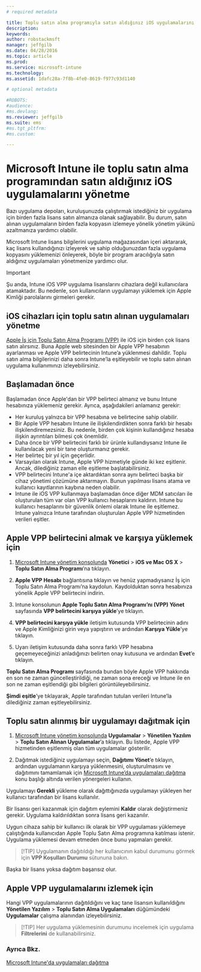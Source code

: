 ```yaml
---
# required metadata

title: Toplu satın alma programıyla satın aldığınız iOS uygulamalarını yönetme | Microsoft Intune
description:
keywords:
author: robstackmsft
manager: jeffgilb
ms.date: 04/28/2016
ms.topic: article
ms.prod:
ms.service: microsoft-intune
ms.technology:
ms.assetid: 1dafc28a-7f8b-4fe0-8619-f977c93d1140

# optional metadata

#ROBOTS:
#audience:
#ms.devlang:
ms.reviewer: jeffgilb
ms.suite: ems
#ms.tgt_pltfrm:
#ms.custom:

---
```


# Microsoft Intune ile toplu satın alma programından satın aldığınız iOS uygulamalarını yönetme
Bazı uygulama depoları, kuruluşunuzda çalıştırmak istediğiniz bir uygulama için birden fazla lisans satın almanıza olanak sağlayabilir. Bu durum, satın alınan uygulamaların birden fazla kopyasın izlemeye yönelik yönetim yükünü azaltmanıza yardımcı olabilir.

Microsoft Intune lisans bilgilerini uygulama mağazasından içeri aktararak, kaç lisans kullandığınızı izleyerek ve sahip olduğunuzdan fazla uygulama kopyasını yüklemenizi önleyerek, böyle bir program aracılığıyla satın aldığınız uygulamaları yönetmenize yardımcı olur.

> [!Important]
> Şu anda, Intune iOS VPP uygulama lisanslarını cihazlara değil kullanıcılara atamaktadır. Bu nedenle, son kullanıcıların uygulamayı yüklemek için Apple Kimliği parolalarını girmeleri gerekir.

## iOS cihazları için toplu satın alınan uygulamaları yönetme
[Apple İş için Toplu Satın Alma Programı (VPP)](http://www.apple.com/business/vpp/) ile iOS için birden çok lisans satın alırsınız. Buna Apple web sitesinden bir Apple VPP hesabının ayarlanması ve Apple VPP belirtecinin Intune’a yüklenmesi dahildir.  Toplu satın alma bilgilerinizi daha sonra Intune’la eşitleyebilir ve toplu satın alınan uygulama kullanımınızı izleyebilirsiniz.

## Başlamadan önce
Başlamadan önce Apple'dan bir VPP belirteci almanız ve bunu Intune hesabınıza yüklemeniz gerekir. Ayrıca, aşağıdakileri anlamanız gerekir:

* Her kuruluş yalnızca bir VPP hesabına ve belirtecine sahip olabilir.
* Bir Apple VPP hesabını Intune ile ilişkilendirdikten sonra farklı bir hesabı ilişkilendiremezsiniz. Bu nedenle, birden çok kişinin kullandığınız hesaba ilişkin ayrıntıları bilmesi çok önemlidir.
* Daha önce bir VPP belirtecini farklı bir ürünle kullandıysanız Intune ile kullanılacak yeni bir tane oluşturmanız gerekir.
* Her belirteç bir yıl için geçerlidir.
* Varsayılan olarak Intune, Apple VPP hizmetiyle günde iki kez eşitlenir. Ancak, dilediğiniz zaman elle eşitleme başlatabilirsiniz.
* VPP belirtecini Intune'a içe aktardıktan sonra aynı belirteci başka bir cihaz yönetimi çözümüne aktarmayın. Bunun yapılması lisans atama ve kullanıcı kayıtlarının kaybına neden olabilir.
* Intune ile iOS VPP kullanmaya başlamadan önce diğer MDM satıcıları ile oluşturulan tüm var olan VPP kullanıcı hesaplarını kaldırın. Intune bu kullanıcı hesaplarını bir güvenlik önlemi olarak Intune ile eşitlemez. Intune yalnızca Intune tarafından oluşturulan Apple VPP hizmetinden verileri eşitler. 

## Apple VPP belirtecini almak ve karşıya yüklemek için

1.  [Microsoft Intune yönetim konsolunda](https://manage.microsoft.com) **Yönetici** &gt; **iOS ve Mac OS X** &gt; **Toplu Satın Alma Programı**’na tıklayın.

2.  **Apple VPP Hesabı** bağlantısına tıklayın ve henüz yapmadıysanız İş için Toplu Satın Alma Programı’na kaydolun. Kaydolduktan sonra hesabınıza yönelik Apple VPP belirtecini indirin.

3.  Intune konsolunun **Apple Toplu Satın Alma Programı’nı (VPP) Yönet** sayfasında **VPP belirtecini karşıya yükle**’ye tıklayın.

4.  **VPP belirtecini karşıya yükle** iletişim kutusunda VPP belirtecinin adını ve Apple Kimliğinizi girin veya yapıştırın ve ardından **Karşıya Yükle**’ye tıklayın.

5.  Uyarı iletişim kutusunda daha sonra farklı VPP hesabına geçemeyeceğinizi anladığınızı belirten onay kutusuna ve ardından **Evet**’e tıklayın.

**Toplu Satın Alma Programı** sayfasında bundan böyle Apple VPP hakkında en son ne zaman güncelleştirildiği, ne zaman sona ereceği ve Intune ile en son ne zaman eşitlendiği gibi bilgileri görüntüleyebilirsiniz.

**Şimdi eşitle**’ye tıklayarak, Apple tarafından tutulan verileri Intune’la dilediğiniz zaman eşitleyebilirsiniz.

## Toplu satın alınmış bir uygulamayı dağıtmak için

1.  [Microsoft Intune yönetim konsolunda](https://manage.microsoft.com) **Uygulamalar** &gt; **Yönetilen Yazılım** &gt; **Toplu Satın Alınan Uygulamalar**’a tıklayın. Bu listede, Apple VPP hizmetinden eşitlenmiş olan tüm uygulamalar gösterilir.

2.  Dağıtmak istediğiniz uygulamayı seçin, **Dağıtımı Yönet**’e tıklayın, ardından uygulamanın karşıya yüklenmesini, oluşturulmasını ve dağıtımını tamamlamak için [Microsoft Intune’da uygulamaları dağıtma](deploy-apps-in-microsoft-intune.md) konu başlığı altında verilen yönergeleri kullanın.

Uygulamayı **Gerekli** yükleme olarak dağıttığınızda uygulamayı yükleyen her kullanıcı tarafından bir lisans kullanılır.

Bir lisansı geri kazanmak için dağıtım eylemini **Kaldır** olarak değiştirmeniz gerekir. Uygulama kaldırıldıktan sonra lisans geri kazanılır.

Uygun cihaza sahip bir kullanıcı ilk olarak bir VPP uygulaması yüklemeye çalıştığında kullanıcıdan Apple Toplu Satın Alma programına katılması istenir. Uygulama yüklemesi devam etmeden önce bunu yapmaları gerekir.

> [!TIP] Uygulamanın dağıtıldığı her kullanıcının kabul durumunu görmek için **VPP Koşulları Durumu** sütununa bakın.

Başka bir lisans yoksa dağıtım başarısız olur.

## Apple VPP uygulamalarını izlemek için
Hangi VPP uygulamalarının dağıtıldığını ve kaç tane lisansın kullanıldığını **Yönetilen Yazılım** &gt; **Toplu Satın Alma Uygulamaları** düğümündeki **Uygulamalar** çalışma alanından izleyebilirsiniz.

> [!TIP] Her uygulama yüklemesinin durumunu incelemek için uygulama **Filtrelerini** de kullanabilirsiniz.

### Ayrıca Bkz.
[Microsoft Intune'da uygulamaları dağıtma](deploy-apps-in-microsoft-intune.md)



<!--HONumber=May16_HO4-->


